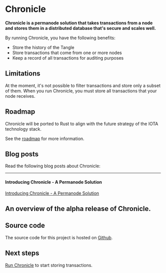 # Chronicle

**Chronicle is a permanode solution that takes transactions from a node and stores them in a distributed database that's secure and scales well.**

By running Chronicle, you have the following benefits:

- Store the history of the Tangle
- Store transactions that come from one or more nodes
- Keep a record of all transactions for auditing purposes

## Limitations

At the moment, it's not possible to filter transactions and store only a subset of them. When you run Chronicle, you must store all transactions that your node receives.

## Roadmap

Chronicle will be ported to Rust to align with the future strategy of the IOTA technology stack.

See the [roadmap](https://roadmap.iota.org/permanode) for more information.

## Blog posts

Read the following blog posts about Chronicle:

---------------
#### **Introducing Chronicle - A Permanode Solution** ####
[Introducing Chronicle - A Permanode Solution](https://blog.iota.org/introducing-chronicle-a-permanode-solution-8e506a2e0813)

An overview of the alpha release of Chronicle.
---------------

## Source code

The source code for this project is hosted on [Github](https://github.com/iotaledger/chronicle).

## Next steps

[Run Chronicle](tutorials/install-chronicle.md) to start storing transactions.
